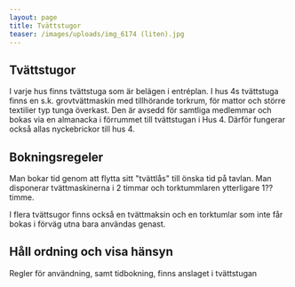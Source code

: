 ```yaml
---
layout: page
title: Tvättstugor
teaser: /images/uploads/img_6174 (liten).jpg
---
```

## Tvättstugor

I varje hus finns tvättstuga som är belägen i entréplan. I hus 4s tvättstuga finns en s.k. grovtvättmaskin med tillhörande torkrum, för mattor och större textilier typ tunga överkast. Den är avsedd för samtliga medlemmar och bokas via en almanacka i förrummet till tvättstugan i Hus 4. Därför fungerar också allas nyckebrickor till hus 4.

## Bokningsregeler

Man bokar tid genom att flytta sitt "tvättlås" till önska tid på tavlan. Man disponerar tvättmaskinerna i 2 timmar och torktummlaren ytterligare 1?? timme.

I flera tvättsugor finns också en tvättmaksin och en torktumlar som inte får bokas i förväg utna bara användas genast.

## Håll ordning och visa hänsyn

Regler för användning, samt tidbokning, finns anslaget i tvättstugan

